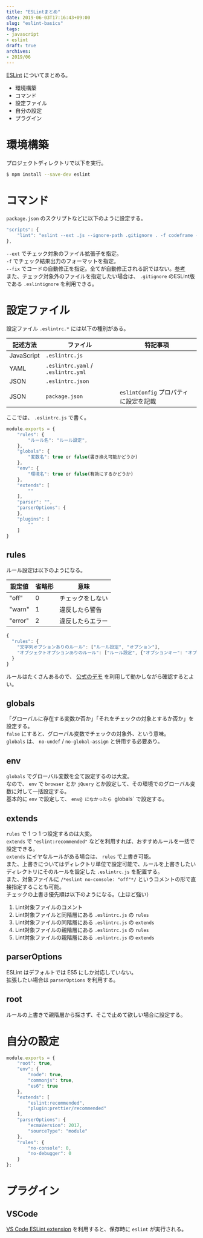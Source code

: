 ```yaml
---
title: "ESLintまとめ"
date: 2019-06-03T17:16:43+09:00
slug: "eslint-basics"
tags:
- javascript
- eslint
draft: true
archives:
- 2019/06
---
```


[ESLint](https://eslint.org/) についてまとめる。

- 環境構築
- コマンド
- 設定ファイル
- 自分の設定
- プラグイン

<!--more-->

# 環境構築

プロジェクトディレクトリで以下を実行。

```bash
$ npm install --save-dev eslint
```

# コマンド

`package.json` のスクリプトなどに以下のように設定する。

```javascript
"scripts": {
    "lint": "eslint --ext .js --ignore-path .gitignore . -f codeframe --fix"
},
```

`--ext` でチェック対象のファイル拡張子を指定。  
`-f` でチェック結果出力のフォーマットを指定。  
`--fix` でコードの自動修正を指定。全てが自動修正される訳ではない。[参考](https://eslint.org/docs/rules/)  
また、チェック対象外のファイルを指定したい場合は、 `.gitignore` のESLint版である `.eslintignore` を利用できる。


# 設定ファイル

設定ファイル `.eslintrc.*` には以下の種別がある。

|記述方法|ファイル|特記事項|
|---|---|---|
|JavaScript| `.eslintrc.js` ||
|YAML| `.eslintrc.yaml` / `.eslintrc.yml` ||
|JSON| `.eslintrc.json` ||
|JSON| `package.json` | `eslintConfig` プロパティに設定を記載 |

ここでは、 `.eslintrc.js` で書く。

```javascript
module.exports = {
    "rules": {
        "ルール名": "ルール設定",
    },
    "globals": {
        "変数名": true or false(書き換え可能かどうか)
    },
    "env": {
        "環境名": true or false(有効にするかどうか)
    },
    "extends": [
        ""
    ],
    "parser": "",
    "parserOptions": {
    },
    "plugins": [
        ""
    ]
}
```

## rules

ルール設定は以下のようになる。

|設定値|省略形|意味|
|---|---|---|
|"off"|0|チェックをしない|
|"warn"|1|違反したら警告|
|"error"|2|違反したらエラー|

```javascript
{
  "rules": {
    "文字列オプションありのルール": ["ルール設定", "オプション"],
    "オブジェクトオプションありのルール": ["ルール設定", {"オプションキー": "オプションバリュー"}]
  }
}
```

ルールはたくさんあるので、 [公式のデモ](https://eslint.org/demo/) を利用して動かしながら確認するとよい。

## globals

「グローバルに存在する変数か否か」「それをチェックの対象とするか否か」を設定する。  
`false` にすると、グローバル変数でチェックの対象外、という意味。  
`globals` は、 `no-undef` / `no-global-assign` と併用する必要あり。

## env

`globals` でグローバル変数を全て設定するのは大変。  
なので、 `env` で `browser` とか `jQuery` とか設定して、その環境でのグローバル変数に対して一括設定する。  
基本的に `env` で設定して、 `env@ になかったら `globals` で設定する。

## extends

`rules` で 1 つ 1 つ設定するのは大変。  
`extends` で `"eslint:recommended"` などを利用すれば、おすすめルールを一括で設定できる。  
`extends` にイヤなルールがある場合は、 `rules` で上書き可能。  
また、上書きについてはディレクトリ単位で設定可能で、ルールを上書きしたいディレクトリにそのルールを設定した `.eslintrc.js` を配置する。  
また、対象ファイルに `/*eslint no-console: "off"*/` というコメントの形で直接指定することも可能。  
チェックの上書き優先順は以下のようになる。（上ほど強い）

1. Lint対象ファイルのコメント
2. Lint対象ファイルと同階層にある `.eslintrc.js` の `rules`
3. Lint対象ファイルの同階層にある `.eslintrc.js` の `extends`
4. Lint対象ファイルの親階層にある `.eslintrc.js` の `rules`
5. Lint対象ファイルの親階層にある `.eslintrc.js` の `extends`

## parserOptions

ESLint はデフォルトでは ES5 にしか対応していない。  
拡張したい場合は `parserOptions` を利用する。

## root

ルールの上書きで親階層から探さず、そこで止めて欲しい場合に設定する。

# 自分の設定

```javascript
module.exports = {
    "root": true,
    "env": {
        "node": true,
        "commonjs": true,
        "es6": true
    },
    "extends": [
        "eslint:recommended",
        "plugin:prettier/recommended"
    ],
    "parserOptions": {
        "ecmaVersion": 2017,
        "sourceType": "module"
    },
    "rules": {
        "no-console": 0,
        "no-debugger": 0
    }
};
```

# プラグイン

## VSCode

[VS Code ESLint extension](https://marketplace.visualstudio.com/items?itemName=dbaeumer.vscode-eslint) を利用すると、保存時に `eslint` が実行される。
